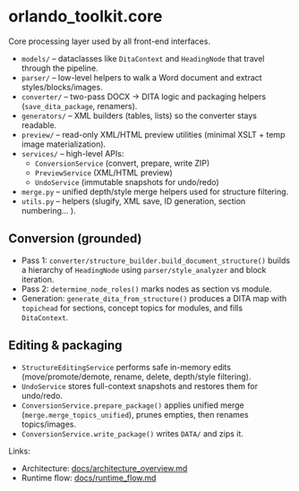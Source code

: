 # orlando_toolkit.core

Core processing layer used by all front-end interfaces.

- `models/` – dataclasses like `DitaContext` and `HeadingNode` that travel through the pipeline.
- `parser/` – low-level helpers to walk a Word document and extract styles/blocks/images.
- `converter/` – two-pass DOCX → DITA logic and packaging helpers (`save_dita_package`, renamers).
- `generators/` – XML builders (tables, lists) so the converter stays readable.
- `preview/` – read-only XML/HTML preview utilities (minimal XSLT + temp image materialization).
- `services/` – high-level APIs:
  - `ConversionService` (convert, prepare, write ZIP)
  - `PreviewService` (XML/HTML preview)
  - `UndoService` (immutable snapshots for undo/redo)
- `merge.py` – unified depth/style merge helpers used for structure filtering.
- `utils.py` – helpers (slugify, XML save, ID generation, section numbering… ).

## Conversion (grounded)

- Pass 1: `converter/structure_builder.build_document_structure()` builds a hierarchy of `HeadingNode` using `parser/style_analyzer` and block iteration.
- Pass 2: `determine_node_roles()` marks nodes as section vs module.
- Generation: `generate_dita_from_structure()` produces a DITA map with `topichead` for sections, concept topics for modules, and fills `DitaContext`.

## Editing & packaging

- `StructureEditingService` performs safe in-memory edits (move/promote/demote, rename, delete, depth/style filtering).
- `UndoService` stores full-context snapshots and restores them for undo/redo.
- `ConversionService.prepare_package()` applies unified merge (`merge.merge_topics_unified`), prunes empties, then renames topics/images.
- `ConversionService.write_package()` writes `DATA/` and zips it.

Links:
- Architecture: [docs/architecture_overview.md](../../docs/architecture_overview.md)
- Runtime flow: [docs/runtime_flow.md](../../docs/runtime_flow.md)